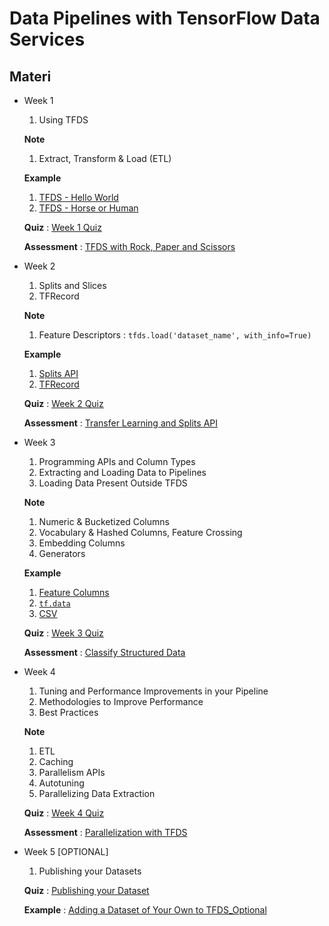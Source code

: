 # Data Pipelines with TensorFlow Data Services

## Materi

* Week 1<br>
  1. Using TFDS
   
   **Note**

   1. Extract, Transform & Load (ETL)
   
   **Example**

   1. [TFDS - Hello World](Examples/Week_1_01%20TFDS%20Hello%20World.ipynb)
   2. [TFDS - Horse or Human](Examples/Week_1_02.%20TFDS%20Horse%20or%20Human.ipynb)
   
   **Quiz** : [Week 1 Quiz](Quizz/Week%201_Quizz.md)

   **Assessment** : [TFDS with Rock, Paper and Scissors](Assessment/Week%201_TFDS%20with%20Rock,%20Paper%20and%20Scissors.ipynb)
* Week 2<br>
  1. Splits and Slices
  2. TFRecord
   
   **Note**

   1. Feature Descriptors : `tfds.load('dataset_name', with_info=True)`
   
   **Example**

   1. [Splits API](Examples/Week_2_01.%20Splits%20API.ipynb)
   2. [TFRecord](Examples/Week_2_02.%20TFRecord.ipynb)
   
   **Quiz** : [Week 2 Quiz](Quizz/Week%202_Quizz.md)

   **Assessment** : [Transfer Learning and Splits API](Assessment/Week%202_Transfer%20Learning%20and%20Splits%20API.ipynb)
* Week 3<br>
  1. Programming APIs and Column Types
  2. Extracting and Loading Data to Pipelines
  3. Loading Data Present Outside TFDS
   
   **Note**

   1. Numeric & Bucketized Columns
   2. Vocabulary & Hashed Columns, Feature Crossing
   3. Embedding Columns
   4. Generators
   
   **Example**

   1. [Feature Columns](Examples/Week_3_01.%20Feature%20Columns.ipynb)
   2. [`tf.data`](Examples/Week_3_02.%20tf.data.ipynb)
   3. [CSV](Examples/Week_3_03.%20CSV.ipynb)
   
   **Quiz** : [Week 3 Quiz](Quizz/Week%203_Quizz.md)

   **Assessment** : [Classify Structured Data](Assessment/Week%203_Classify%20Structured%20Data.ipynb)
* Week 4<br>
  1. Tuning and Performance Improvements in your Pipeline
  2. Methodologies to Improve Performance
  3. Best Practices
   
   **Note**

   1. ETL
   2. Caching
   3. Parallelism APIs
   4. Autotuning
   5. Parallelizing Data Extraction
   
   **Quiz** : [Week 4 Quiz](Quizz/Week%204_Quizz.md)

   **Assessment** : [Parallelization with TFDS](Assessment/Week%204_Parallelization%20with%20TFDS.ipynb)
* Week 5 [OPTIONAL]<br>
  1. Publishing your Datasets
   
   **Quiz** : [Publishing your Dataset](Quizz/Week%205_Quizz.md)

   **Example** : [Adding a Dataset of Your Own to TFDS_Optional](Examples/Week_5_01.%20Adding%20a%20Dataset%20of%20Your%20Own%20to%20TFDS_Optional.ipynb)